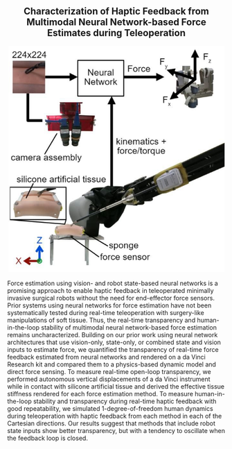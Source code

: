 <div align="center"> <h2> Characterization of Haptic Feedback from Multimodal Neural Network-based Force Estimates during Teleoperation </h2> </div>

<div align="center"> <img src="./nn-haptic-feedback-figure.jpg" alt="Figure" width="500"/> </div>

Force estimation using vision- and robot state-based neural networks is a promising approach to enable haptic feedback in teleoperated minimally invasive surgical robots without the need for end-effector force sensors. Prior systems using neural networks for force estimation have not been systematically tested during real-time teleoperation with surgery-like manipulations of soft tissue. Thus, the real-time transparency and human-in-the-loop stability of multimodal neural network-based force estimation remains uncharacterized. Building on our prior work using neural network architectures that use vision-only, state-only, or combined state and vision inputs to estimate force, we quantified the transparency of real-time force feedback estimated from neural networks and rendered on a da Vinci Research kit and compared them to a physics-based dynamic model and direct force sensing. To measure real-time open-loop transparency, we performed autonomous vertical displacements of a da Vinci instrument while in contact with silicone artificial tissue and derived the effective tissue stiffness rendered for each force estimation method. To measure human-in-the-loop stability and transparency during real-time haptic feedback with good repeatability, we simulated 1-degree-of-freedom human dynamics during teleoperation with haptic feedback from each method in each of the Cartesian directions. Our results suggest that methods that include robot state inputs show better transparency, but with a tendency to oscillate when the feedback loop is closed.
